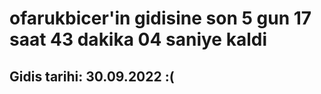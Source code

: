 # ofarukbicer'in gidisine son 5 gun 17 saat 43 dakika 04 saniye kaldi

## Gidis tarihi: 30.09.2022 :(